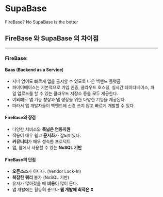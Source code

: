 # SupaBase
FireBase? No SupaBase is the better

## FireBase 와 SupaBase 의 차이점
***
### FireBase:
#### Baas (Backend as a Service)
- 서버 없이도 빠르게 앱을 출시할 수 있도록 나온 백엔드 플랫폼
- 파이어베이스는 기본적으로 가입 인증, 클라우드 호스팅, 실시간 데이터베이스, 파일 업로드를 할 수 있는 클라우드 저장소 등을 모두 제공한다.
- 이외에도 앱 기능 향상과 앱 성장을 위한 다양한 기능을 제공된다.
- 따라서 앱 개발자들이 백엔드에 신경 쓰지 않고 빠르게 개발할 수 있다.
#### FireBase의 장점
  - 다양한 서비스와 **폭넓은 연동지원**
  - 적용이 매우 쉽고 **문서화**가 잘되어있다.
  - **커뮤니티**가 매우 성숙한 프로덕트
  - 앱, 웹에서 사용할 수 있는 **NoSQL 기반**
#### FireBase의 단점
  - **오픈소스**가 아니다. (Vendor Lock-In)
  - **복잡한 쿼리** 불가 (NoSQL 기반)
  - 유저가 많아졌을 때 **비용**이 많이 든다.
  - 앱 개발에는 월등히 좋으나 **웹 개발에 최적은 X**
